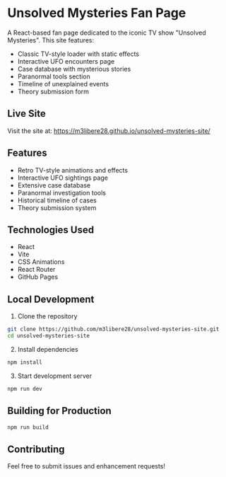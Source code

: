 # Unsolved Mysteries Fan Page

A React-based fan page dedicated to the iconic TV show "Unsolved Mysteries". This site features:

- Classic TV-style loader with static effects
- Interactive UFO encounters page
- Case database with mysterious stories
- Paranormal tools section
- Timeline of unexplained events
- Theory submission form

## Live Site
Visit the site at: https://m3libere28.github.io/unsolved-mysteries-site/

## Features

- Retro TV-style animations and effects
- Interactive UFO sightings page
- Extensive case database
- Paranormal investigation tools
- Historical timeline of cases
- Theory submission system

## Technologies Used

- React
- Vite
- CSS Animations
- React Router
- GitHub Pages

## Local Development

1. Clone the repository
```bash
git clone https://github.com/m3libere28/unsolved-mysteries-site.git
cd unsolved-mysteries-site
```

2. Install dependencies
```bash
npm install
```

3. Start development server
```bash
npm run dev
```

## Building for Production

```bash
npm run build
```

## Contributing

Feel free to submit issues and enhancement requests!
